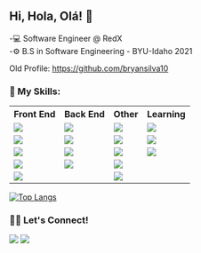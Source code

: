 ## Hi, Hola, Olá! 👋

<!--
**bryansilva10/bryansilva10** is a ✨ _special_ ✨ repository because its `README.md` (this file) appears on your GitHub profile.

Here are some ideas to get you started:

- 🔭 I’m currently working on ..
- 🌱 I’m currently learning ...
- 👯 I’m looking to collaborate on ...
- 🤔 I’m looking for help with ...
- 💬 Ask me about ...
- 📫 How to reach me: ...
- 😄 Pronouns: ...
- ⚡ Fun fact: ...
-->

-💻 Software Engineer @ RedX <br>
-⚙️  B.S in Software Engineering - BYU-Idaho 2021

Old Profile: https://github.com/bryansilva10

### 🚀 My Skills:
<table style="width:100%">
  <tr>
    <th>Front End</th>
    <th>Back End</th> 
    <th>Other</th>
    <th>Learning</th>
  </tr>
  <tr>
    <td><img src="https://img.shields.io/badge/vue-%234FC08D.svg?&style=for-the-badge&logo=vue.js&logoColor=white"></td>
    <td><img src="https://img.shields.io/badge/mongodb-%2347A248.svg?&style=for-the-badge&logo=mongodb&logoColor=white"></td>
    <td><img src="https://img.shields.io/badge/git-%23F05032.svg?&style=for-the-badge&logo=git&logoColor=white"></td>
    <td><img src="https://img.shields.io/badge/ci/cd-%23F05032.svg?&style=for-the-badge&logo=ci/cd&logoColor=white"></td>
  </tr>
  <tr>
    <td><img src="https://img.shields.io/badge/css3-%231572B6.svg?&style=for-the-badge&logo=css3&logoColor=white"></td>
    <td><img src="https://img.shields.io/badge/node.js-%23339933.svg?&style=for-the-badge&logo=node.js&logoColor=white"></td>
    <td><img src="https://img.shields.io/badge/github-%23181717.svg?&style=for-the-badge&logo=github&logoColor=white"></td>
    <td><img src="https://img.shields.io/badge/typeorm-%23181717.svg?&style=for-the-badge&logo=typeorm&logoColor=white"></td>
  </tr>
  <tr>
    <td><img src="https://img.shields.io/badge/sass-%23CC6699.svg?&style=for-the-badge&logo=sass&logoColor=white"></td>
    <td><img src="https://img.shields.io/badge/jest-%23CB3837.svg?&style=for-the-badge&logo=jest&logoColor=white"></td>
    <td><img src="https://img.shields.io/badge/gitlab-%23181717.svg?&style=for-the-badge&logo=gitlab&logoColor=white"></td>
    <td><img src="https://img.shields.io/badge/typescript-%23DD0031.svg?&style=for-the-badge&logo=typescript&logoColor=white"></td>
  </tr>
  <tr>
    <td><img src="https://img.shields.io/badge/vuex-%234FC08D.svg?&style=for-the-badge&logo=vuex&logoColor=white"></td>
    <td><img src="https://img.shields.io/badge/nestjs-%23CB3837.svg?&style=for-the-badge&logo=nestjs&logoColor=white"></td>
    <td><img src="https://img.shields.io/badge/npm-%23CB3837.svg?&style=for-the-badge&logo=npm&logoColor=white"></td>
    <td></td>
  </tr>
  <tr>
    <td><img src="https://img.shields.io/badge/react-%231572B6.svg?&style=for-the-badge&logo=react&logoColor=white"></td>
    <td></td>
    <td><img src="https://img.shields.io/badge/vsCode-%23007ACC.svg?&style=for-the-badge&logo=visualstudiocode&logoColor=white"></td>
    <td></td>
  </tr>
</table>

[![Top Langs](https://github-readme-stats.vercel.app/api/top-langs/?username=bryanguillenlds&theme=vue-dark)](https://github.com/anuraghazra/github-readme-stats)

### 🤝🏽 Let's Connect!
<a href="https://www.linkedin.com/in/bryanguillen/"><img src="https://img.shields.io/badge/linkedin-%230077B5.svg?&style=for-the-badge&logo=linkedin&logoColor=white"></a> <a href="https://twitter.com/BryanGuillenS"><img src="https://img.shields.io/badge/twitter-%231DA1F2.svg?&style=for-the-badge&logo=twitter&logoColor=white"></a>
